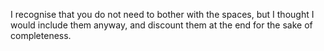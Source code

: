 I recognise that you do not need to bother with the spaces, but I thought I would include them anyway, and discount them at the end for the sake of completeness.
